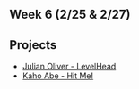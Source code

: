 ## Week 6 (2/25 & 2/27)


## Projects
+ [Julian Oliver - LevelHead](https://vimeo.com/1320756)
+ [Kaho Abe - Hit Me!](https://kahoabe.net/portfolio/hit-me/)
